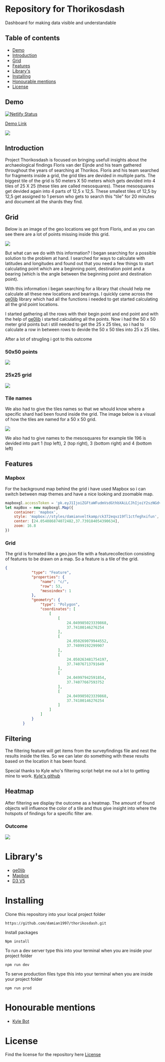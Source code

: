 # Repository for Thorikosdash
Dashboard for making data visible and understandable

## Table of contents
* [Demo](#demo)
* [Introduction](#introduction)
* [Grid](#grid)
* [Features](#features)
* [Library's](#library-s)
* [Installing](#installing)
* [Honourable mentions](#honourable-mentions)
* [License](#license)

## Demo
[![Netlify Status](https://api.netlify.com/api/v1/badges/ffb4fc85-192c-46d9-b242-6fc6df04a54b/deploy-status)](https://app.netlify.com/sites/hungry-hugle-63f43c/deploys)

[Demo Link](https://hungry-hugle-63f43c.netlify.com/)

<img src="src/images/github-images/productionbuild.png">

## Introduction

Project Thorikosdash is focused on bringing usefull insights about the archaeological findings Floris van der Eijnde and his team gathered throughout the years of searching
at Thorikos. Floris and his team searched for fragments inside a grid, the grid tiles are devided in multiple parts. The biggest tile of the grid is 50 meters X 50 meters
which gets devided into 4 tiles of 25 X 25 (these tiles are called mesosquares). These mesosquares get devided again into 4 parts of 12,5 x 12,5. These smallest tiles
of 12,5 by 12,5 get assigned to 1 person who gets to search this "tile" for 20 minutes and document all the shards they find.

## Grid
Below is an image of the geo locations we got from Floris, and as you can see there are a lot of points missing inside this grid.

<img src="src/images/github-images/aangeleverde-locaties.png">

But what can we do with this information? I began searching for a possible solution to the problem at hand. I searched for ways to calculate with latitudes and longitudes
and found out that you need a few things to start calculating point which are a beginning point, destination point and a bearing (which is the angle between the beginning point and destination point).

With this information i began searching for a library that chould help me calculate all these new locations and bearings. I quickly came across the [ge0lib](https://github.com/manuelbieh/geolib) library which had all the functions i needed
to get started calculating all the grid point locations.

I started gathering all the rows with their begin point and end point and with the help of [ge0lib](https://github.com/manuelbieh/geolib) i started calculating all the points.
Now i had the 50 x 50 meter grid points but i still needed to get the 25 x 25 tiles, so i had to calculate a row in between rows to devide the 50 x 50 tiles into 25 x 25 tiles.

After a lot of strugling i got to this outcome  

### 50x50 points
<img src="src/images/github-images/50x50grid.png">

### 25x25 grid
<img src="src/images/github-images/25x25grid.png">

### Tile names

We also had to give the tiles names so that we whould know where a specific shard had been found inside the grid.
The image below is a visual of how the tiles are named for a 50 x 50 grid. 

<img src="src/images/github-images/gridnumbers.png">

We also had to give names to the mesosquares for example tile 196 is devided into part 1 (top left), 2 (top right), 3 (bottom right) and 4 (bottom left)

## Features
### Mapbox
For the background map behind the grid i have used Mapbox so i can switch between map themes and have a nice looking and zoomable map.

```javascript
mapboxgl.accessToken = 'pk.eyJ1IjoiZGFtaWFudmVsdGthbXAiLCJhIjoiY2szNGdvcTA1MG0zYzNibnlyNW1nZWZreSJ9.fUYUVFTp1_PjhZ6HkC0SDQ'
let mapBox = new mapboxgl.Map({
    container: 'mapbox',
    style: 'mapbox://styles/damianveltkamp/ck372eqvz19fl1ctfeghxifun',
    center: [24.054086874072482,37.739184054390634],
    zoom: 16.8
})
```

### Grid 
The grid is formated like a geo.json file with a featurecollection consisting of features to be drawn on a map. So a feature is a tile of the grid.

```json
{
            "type": "Feature",
            "properties": {
                "name": "c/",
                "row": 53,
                "mesoindex": 1
            },
            "geometry": {
                "type": "Polygon",
                "coordinates": [
                    [
                        [
                            24.049985023339868,
                            37.74100146276254
                        ],
                        [
                            24.050269079944552,
                            37.74099192299907
                        ],
                        [
                            24.050263481754197,
                            37.74076713791649
                        ],
                        [
                            24.04997942591854,
                            37.74077667593752
                        ],
                        [
                            24.049985023339868,
                            37.74100146276254
                        ]
                    ]
                ]
            }
        }
```

## Filtering
The filtering feature will get items from the surveyfindings file and nest the results inside the tiles. So we can later do something with these results based on the location it has been found.

Special thanks to Kyle who's filtering script helpt me out a lot to getting mine to work. [Kyle's github](https://github.com/kylebot0)

## Heatmap
After filtering we display the outcome as a heatmap. The amount of found objects will influence the color of a tile and thus give insight into where the hotspots of findings for a specific filter are.

### Outcome 

<img src="src/images/github-images/outcome-heatmap.png">

# Library's
* [ge0lib](https://github.com/manuelbieh/geolib)
* [Mapbox](https://docs.mapbox.com/mapbox-gl-js/overview/?utm_medium=sem&utm_source=google&utm_campaign=sem|google|brand|chko-googlesearch-pr01-dynamicsearchcampaign-nb.broad-all-landingpage-search&utm_term=brand&utm_content=chko-googlesearch-pr01-dynamicsearchcampaign-nb.broad-all-landingpage-search&gclid=CjwKCAiAgqDxBRBTEiwA59eEN1NvSjdnguKL5cLOqcYRouyLv_AQZucv6lpt9k7CEQo92GVt4tER6xoCz0wQAvD_BwE)
* [D3 V5](https://d3js.org/)

# Installing
Clone this repository into your local project folder
```
https://github.com/damian1997/thorikosdash.git
```

Install packages
```
Npm install
```

To run a dev server type this into your terminal when you are inside your project folder
```
npm run dev
```

To serve production files type this into your terminal when you are inside your project folder
```
npm run prod
```

# Honourable mentions
* [Kyle Bot](https://github.com/kylebot0)

# License
Find the license for the repository here
[License](https://github.com/damian1997/thorikosdash/blob/master/LICENSE)